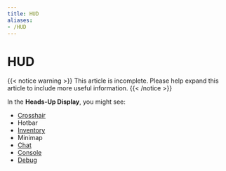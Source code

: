```yaml
---
title: HUD
aliases:
- /HUD
---
```


# HUD

{{< notice warning >}}
This article is incomplete. Please help expand this article to include more useful information.
{{< /notice >}}

In the **Heads-Up Display**, you might see:

*   [Crosshair](/for-players/pointing)
*   Hotbar
*   [Inventory](/for-players/inventory)
*   Minimap
*   [Chat](/for-players/chat)
*   [Console](/for-players/console)
*   [Debug](/for-creators/debug)
